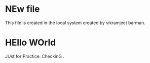 # NEw file
This file is created in the local system
created by vikramjeet barman.

# HEllo WOrld
JUst for Practice.
CheckinG . 
